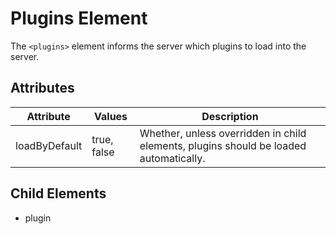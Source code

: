 # Plugins Element
The `<plugins>` element informs the server which plugins to load into the server.

## Attributes
| Attribute | Values | Description |
|-----------|--------|-------------| 
| loadByDefault | true, false | Whether, unless overridden in child elements, plugins should be loaded automatically. |

## Child Elements
- plugin
